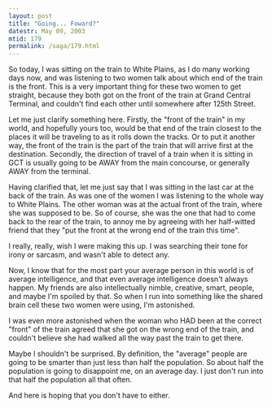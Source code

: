 ```yaml
---
layout: post
title: "Going... Foward?"
datestr: May 09, 2003
mtid: 179
permalink: /saga/179.html
---
```


So today, I was sitting on the train to White Plains, as I do many working days now, and was listening to two women talk about which end of the train is the front.  This is a very important thing for these two women to get straight, because they both got on the front of the train at Grand Central Terminal, and couldn't find each other until somewhere after 125th Street.

Let me just clarify something here.  Firstly, the "front of the train" in my world, and hopefully yours too, would be that end of the train closest to the places it will be traveling to as it rolls down the tracks.  Or to put it another way, the front of the train is the part of the train that will arrive first at the destination.  Secondly, the direction of travel of a train when it is sitting in GCT is usually going to be AWAY from the main concourse, or generally AWAY from the terminal.

Having clarified that, let me just say that I was sitting in the last car at the back of the train.  As was one of the women I was listening to the whole way to White Plains.  The other woman was at the actual front of the train, where she was supposed to be.  So of course, she was the one that had to come back to the rear of the train, to annoy me by agreeing with her half-witted friend that they "put the front at the wrong end of the train this time".

I really, really, wish I were making this up.  I was searching their tone for irony or sarcasm, and wasn't able to detect any.

Now, I know that for the most part your average person in this world is of average intelligence, and that even average intelligence doesn't always happen.  My friends are also intellectually nimble, creative, smart, people, and maybe I'm spoiled by that.  So when I run into something like the shared brain cell these two women were using, I'm astonished.

I was even more astonished when the woman who HAD been at the correct "front" of the train agreed that she got on the wrong end of the train, and couldn't believe she had walked all the way past the train to get there.

Maybe I shouldn't be surprised.  By definition, the "average" people are going to be smarter than just less than half the population.  So about half the population is going to disappoint me, on an average day.  I just don't run into that half the population all that often.

And here is hoping that you don't have to either.

